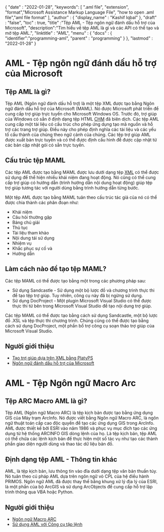 
{
  "date" : "2022-01-28",
  "keywords": [ ".aml file", "extension", "format","Microsoft Assistance Markup Language File", "how to open .aml file","aml file format" ],
  "author" : {
    "display_name" : "Kashif Iqbal"
},
  "draft" : "false",
  "toc" : true,
  "title" :"Tệp AML - Tệp ngôn ngữ đánh dấu hỗ trợ của Microsoft",
  "description":"Tìm hiểu về tệp AML là gì và các API có thể tạo và mở tệp AML.",
  "linktitle" : "AML",
  "menu" : {
    "docs" : {
      "identifier":"programming-aml",
      "parent" : "programming"
}
},
  "lastmod" : "2022-01-28"
}

# AML - Tệp ngôn ngữ đánh dấu hỗ trợ của Microsoft

## Tệp AML là gì?

Tệp AML (Ngôn ngữ đánh dấu hỗ trợ) là một tệp XML được tạo bằng Ngôn ngữ đánh dấu hỗ trợ của Microsoft (MAML). Nó được Microsoft phát triển để cung cấp trợ giúp trực tuyến cho Microsoft Windows OS. Trước đó, trợ giúp của Windows có sẵn ở định dạng tệp HTML [CHM](/vi/web/chm/) đã biên dịch. Các tệp AML cung cấp một tài liệu có cấu trúc cho phép ứng dụng tạo mã nguồn và hỗ trợ các trang trợ giúp. Điều này cho phép định nghĩa các tài liệu và các yếu tố cấu thành của chúng theo ngữ cảnh của chúng. Các tệp trợ giúp AML được xuất bản trực tuyến và có thể được định cấu hình để được cập nhật từ các bản cập nhật gói có sẵn trực tuyến.

## Cấu trúc tệp MAML

Các tệp AML được tạo bằng MAML được lưu dưới dạng tệp [XML](/vi/web/xml/) có thể được sử dụng để thể hiện nhiều khái niệm đang hoạt động. Nó cũng có thể cung cấp trợ giúp có hướng dẫn (trình hướng dẫn nội dung hoạt động) giúp tệp trợ giúp tương tác với người dùng bằng trình hướng dẫn từng bước.

Một tệp AML được tạo bằng MAML tuân theo cấu trúc tác giả của nó có thể được chia thành các phân đoạn như:

* Khái niệm
* Câu hỏi thường gặp
* Bảng chú giải
* Thủ tục
* Tài liệu tham khảo
* Nội dung tái sử dụng
* Nhiệm vụ
* Khắc phục sự cố và
* Hướng dẫn

## Làm cách nào để tạo tệp MAML?

Các tệp MAML có thể được tạo bằng một trong các phương pháp sau:

* Sử dụng Sandcastle - Sử dụng một bộ lược đồ và chương trình thực thi để tạo tệp trợ giúp. Tuy nhiên, công cụ này đã bị ngừng sử dụng.
* Sử dụng DocProject - Một plugin Microsoft Visual Studio có thể được thực thi từ bên trong Microsoft Visual Studio để tạo nội dung trợ giúp.

Các tệp MAML có thể được tạo bằng cách sử dụng Sandcastle, một bộ lược đồ .XSL và tệp thực thi chương trình. Chúng cũng có thể được tạo bằng cách sử dụng DocProject, một phần bổ trợ công cụ soạn thảo trợ giúp của Microsoft Visual Studio.

## Người giới thiệu

* [Tạo trợ giúp dựa trên XML bằng PlatyPS](https://learn.microsoft.com/en-us/powershell/utility-modules/platyps/create-help-using-platyps?view=ps-modules)
* [Ngôn ngữ đánh dấu hỗ trợ của Microsoft](https://en.wikipedia.org/wiki/Microsoft_Assistance_Markup_Language)

# AML - Tệp Ngôn ngữ Macro Arc

## Tệp ARC Macro AML là gì?

Tệp AML (Ngôn ngữ Macro ARC) là tệp kịch bản được tạo bằng ứng dụng GIS của Máy trạm ArcInfo. Nó được viết bằng Ngôn ngữ Macro ARC, là ngôn ngữ thuật toán cấp cao độc quyền để tạo các ứng dụng GIS trong ArcInfo. AML được thiết kế bởi ESRI vào năm 1986 và phục vụ mục đích tạo các ứng dụng từ hệ thống ARCINFO GIS dòng lệnh của họ. Là tệp kịch bản, tệp AML có thể chứa các lệnh kịch bản để thực hiện một số tác vụ như tạo các thành phần giao diện người dùng và thao tác dữ liệu bản đồ.

## Định dạng tệp AML - Thông tin khác

AML, là tệp kịch bản, lưu thông tin vào đĩa dưới dạng tệp văn bản thuần túy. Nó tuân theo cú pháp AML dựa trên ngôn ngữ vỏ CPL của hệ điều hành PRIMOS. Ngôn ngữ AML đã được thay thế bằng khung xử lý địa lý của ESRI, là một phần của bộ ArcGIS và sử dụng ArcObjects để cung cấp hỗ trợ lập trình thông qua VBA hoặc Python.

## Người giới thiệu

* [Ngôn ngữ Macro ARC](https://en.wikipedia.org/wiki/ARC_Macro_Language)
* [Sử dụng AML với Công cụ tập lệnh](https://desktop.arcgis.com/en/arcmap/latest/analyze/creating-tools/using-amls-with-script-tools.htm)

